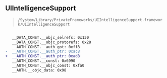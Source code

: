 ## UIIntelligenceSupport

> `/System/Library/PrivateFrameworks/UIIntelligenceSupport.framework/UIIntelligenceSupport`

```diff

   __DATA_CONST.__objc_selrefs: 0x130
   __DATA_CONST.__objc_protorefs: 0x28
   __AUTH_CONST.__auth_got: 0xff8
-  __AUTH_CONST.__auth_ptr: 0xac8
+  __AUTH_CONST.__auth_ptr: 0xad8
   __AUTH_CONST.__const: 0x6990
   __AUTH_CONST.__objc_const: 0xfa0
   __AUTH.__objc_data: 0x98

```
